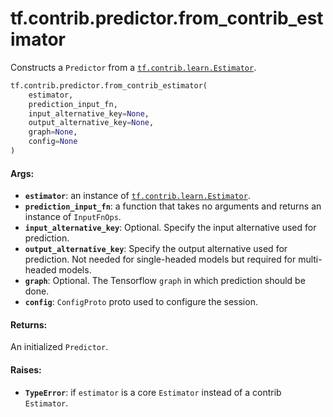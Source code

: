 <div itemscope itemtype="http://developers.google.com/ReferenceObject">
<meta itemprop="name" content="tf.contrib.predictor.from_contrib_estimator" />
<meta itemprop="path" content="Stable" />
</div>

# tf.contrib.predictor.from_contrib_estimator

Constructs a `Predictor` from a <a href="../../../tf/contrib/learn/Estimator.md"><code>tf.contrib.learn.Estimator</code></a>.

``` python
tf.contrib.predictor.from_contrib_estimator(
    estimator,
    prediction_input_fn,
    input_alternative_key=None,
    output_alternative_key=None,
    graph=None,
    config=None
)
```

<!-- Placeholder for "Used in" -->


#### Args:


* <b>`estimator`</b>: an instance of <a href="../../../tf/contrib/learn/Estimator.md"><code>tf.contrib.learn.Estimator</code></a>.
* <b>`prediction_input_fn`</b>: a function that takes no arguments and returns an
  instance of `InputFnOps`.
* <b>`input_alternative_key`</b>: Optional. Specify the input alternative used for
  prediction.
* <b>`output_alternative_key`</b>: Specify the output alternative used for
  prediction. Not needed for single-headed models but required for
  multi-headed models.
* <b>`graph`</b>: Optional. The Tensorflow `graph` in which prediction should be
  done.
* <b>`config`</b>: `ConfigProto` proto used to configure the session.


#### Returns:

An initialized `Predictor`.



#### Raises:


* <b>`TypeError`</b>: if `estimator` is a core `Estimator` instead of a contrib
  `Estimator`.